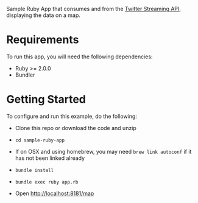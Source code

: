 
Sample Ruby App that consumes and from the [Twitter Streaming API](https://dev.twitter.com/docs/api/streaming),
displaying the data on a map.


Requirements
============

To run this app, you will need the following dependencies:

- Ruby >= 2.0.0
- Bundler


Getting Started
============

To configure and run this example, do the following:

- Clone this repo or download the code and unzip

- `cd sample-ruby-app`

- If on OSX and using homebrew, you may need `brew link autoconf` if it has not been linked already

- `bundle install`

- `bundle exec ruby app.rb`

- Open [http://localhost:8181/map](http://localhost:8181/map)
